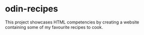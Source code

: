 # odin-recipes
This project showcases HTML competencies by creating a website containing some of my favourite recipes to cook.